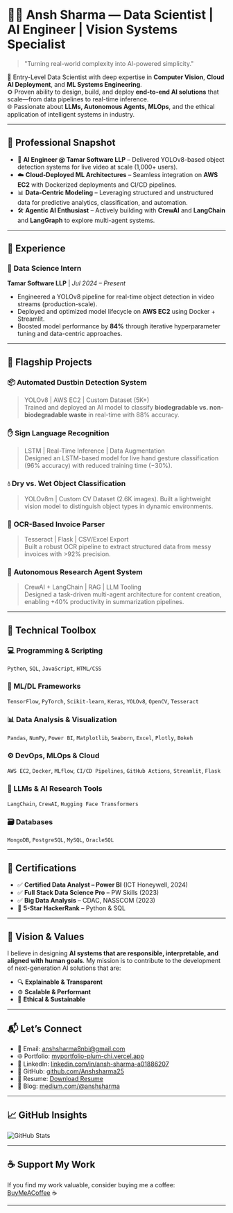 # 👨‍💻 Ansh Sharma — Data Scientist | AI Engineer | Vision Systems Specialist

> "Turning real-world complexity into AI-powered simplicity."

🔬 Entry-Level Data Scientist with deep expertise in **Computer Vision**, **Cloud AI Deployment**, and **ML Systems Engineering**.  
⚙️ Proven ability to design, build, and deploy **end-to-end AI solutions** that scale—from data pipelines to real-time inference.  
🌐 Passionate about **LLMs, Autonomous Agents, MLOps**, and the ethical application of intelligent systems in industry.

--------

## 🔎 Professional Snapshot

- 🧠 **AI Engineer @ Tamar Software LLP** – Delivered YOLOv8-based object detection systems for live video at scale (1,000+ users).
- ☁️ **Cloud-Deployed ML Architectures** – Seamless integration on **AWS EC2** with Dockerized deployments and CI/CD pipelines.
- 📊 **Data-Centric Modeling** – Leveraging structured and unstructured data for predictive analytics, classification, and automation.
- 🛠️ **Agentic AI Enthusiast** – Actively building with **CrewAI** and **LangChain**  and **LangGraph** to explore multi-agent systems.

------

## 💼 Experience

### 🔹 **Data Science Intern**  
**Tamar Software LLP** | *Jul 2024 – Present*
- Engineered a YOLOv8 pipeline for real-time object detection in video streams (production-scale).
- Deployed and optimized model lifecycle on **AWS EC2** using Docker + Streamlit.
- Boosted model performance by **84%** through iterative hyperparameter tuning and data-centric approaches.

----

## 🚀 Flagship Projects

### 📦 **Automated Dustbin Detection System**
> YOLOv8 | AWS EC2 | Custom Dataset (5K+)  
Trained and deployed an AI model to classify **biodegradable vs. non-biodegradable waste** in real-time with 88% accuracy.

### ✋ **Sign Language Recognition**
> LSTM | Real-Time Inference | Data Augmentation  
Designed an LSTM-based model for live hand gesture classification (96% accuracy) with reduced training time (−30%).

### 💧 **Dry vs. Wet Object Classification**
> YOLOv8m | Custom CV Dataset (2.6K images). 
Built a lightweight vision model to distinguish object types in dynamic environments.

### 📄 **OCR-Based Invoice Parser**
> Tesseract | Flask | CSV/Excel Export  
Built a robust OCR pipeline to extract structured data from messy invoices with >92% precision.

### 🤖 **Autonomous Research Agent System**
> CrewAI + LangChain | RAG | LLM Tooling  
Designed a task-driven multi-agent architecture for content creation, enabling +40% productivity in summarization pipelines.

---

## 🧰 Technical Toolbox

### 💻 Programming & Scripting  
`Python`, `SQL`, `JavaScript`, `HTML/CSS`

### 🧪 ML/DL Frameworks  
`TensorFlow`, `PyTorch`, `Scikit-learn`, `Keras`, `YOLOv8`, `OpenCV`, `Tesseract`

### 📊 Data Analysis & Visualization  
`Pandas`, `NumPy`, `Power BI`, `Matplotlib`, `Seaborn`, `Excel`, `Plotly`, `Bokeh`

### ⚙️ DevOps, MLOps & Cloud  
`AWS EC2`, `Docker`, `MLflow`, `CI/CD Pipelines`, `GitHub Actions`, `Streamlit`, `Flask`

### 🧠 LLMs & AI Research Tools  
`LangChain`, `CrewAI`, `Hugging Face Transformers`

### 🗃️ Databases  
`MongoDB`, `PostgreSQL`, `MySQL`, `OracleSQL`

-----

## 📜 Certifications

- ✅ **Certified Data Analyst – Power BI** (ICT Honeywell, 2024)  
- ✅ **Full Stack Data Science Pro** – PW Skills (2023)  
- ✅ **Big Data Analysis** – CDAC, NASSCOM (2023)  
- 🌟 **5-Star HackerRank** – Python & SQL

---

## 🎯 Vision & Values

I believe in designing **AI systems that are responsible, interpretable, and aligned with human goals**. My mission is to contribute to the development of next-generation AI solutions that are:

- 🔍 **Explainable & Transparent**  
- ⚙️ **Scalable & Performant**  
- 🌱 **Ethical & Sustainable**

---

## 📬 Let’s Connect

- 📧 Email: [anshsharma8nbi@gmail.com](mailto:anshsharma8nbi@gmail.com)  
- 🌐 Portfolio: [myportfolio-plum-chi.vercel.app](https://myportfolio-plum-chi.vercel.app/)  
- 💼 LinkedIn: [linkedin.com/in/ansh-sharma-a01886207](https://www.linkedin.com/in/ansh-sharma-a01886207/)  
- 🐙 GitHub: [github.com/Anshsharma25](https://github.com/Anshsharma25)  
- 📄 Resume: [Download Resume](https://drive.google.com/file/d/1LWlnZy16YuBk7muBI7jBM4GrNoBtWpC1/view?usp=sharing)  
- 📝 Blog: [medium.com/@anshsharma](https://medium.com/@anshsharma)

---

## 📈 GitHub Insights

![GitHub Stats](https://github-readme-stats.vercel.app/api?username=Anshsharma25&show_icons=true&theme=radical&count_private=true)


---

## ☕ Support My Work

If you find my work valuable, consider buying me a coffee:  
[BuyMeACoffee](https://www.buymeacoffee.com/) ☕

---

